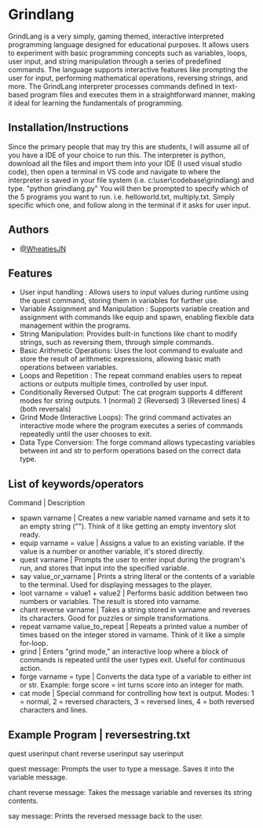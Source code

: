 
# Grindlang 

GrindLang is a very simply, gaming themed, interactive interpreted programming language designed for educational purposes. It allows users to experiment with basic programming concepts such as variables, loops, user input, and string manipulation through a series of predefined commands. The language supports interactive features like prompting the user for input, performing mathematical operations, reversing strings, and more. The GrindLang interpreter processes commands defined in text-based program files and executes them in a straightforward manner, making it ideal for learning the fundamentals of programming.



## Installation/Instructions

Since the primary people that may try this are students, I will assume all of you have a IDE of your choice to run this.
The interpreter is python, download all the files and import them into your IDE (I used visual studio code), then open a terminal in VS code and navigate to where the interpreter is saved in your file system (i.e. c:\user\codebase\grindlang) and type. 
"python grindlang.py"   You will then be prompted to specify which of the 5 programs you want to run. i.e. helloworld.txt, multiply.txt. Simply specific which one, and follow along in the terminal if it asks for user input. 


## Authors

- [@WheatiesJN](https://www.github.com/WheatiesJN)


## Features

* User input handling : Allows users to input values during runtime using the quest command, storing them in variables for further use.
* Variable Assignment and Manipulation : Supports variable creation and assignment with commands like equip and spawn, enabling flexible data management within the programs.
* String Manipulation: Provides built-in functions like chant to modify strings, such as reversing them, through simple commands.
* Basic Arithmetic Operations: Uses the loot command to evaluate and store the result of arithmetic expressions, allowing basic math operations between variables.
* Loops and Repetition : The repeat command enables users to repeat actions or outputs multiple times, controlled by user input.
* Conditionally Reversed Output: The cat program supports 4 different modes for string outputs. 1 (normal) 2 (Reversed) 3 (Reversed lines) 4 (both reversals)
* Grind Mode (Interactive Loops): The grind command activates an interactive mode where the program executes a series of commands repeatedly until the user chooses to exit.
* Data Type Conversion: The forge command allows typecasting variables between int and str to perform operations based on the correct data type.

## List of keywords/operators

Command | Description
* spawn varname | Creates a new variable named varname and sets it to an empty string (""). Think of it like getting an empty inventory slot ready.
* equip varname = value | Assigns a value to an existing variable. If the value is a number or another variable, it's stored directly.
* quest varname | Prompts the user to enter input during the program's run, and stores that input into the specified variable.
* say value_or_varname | Prints a string literal or the contents of a variable to the terminal. Used for displaying messages to the player.
* loot varname = value1 + value2 | Performs basic addition between two numbers or variables. The result is stored into varname.
* chant reverse varname | Takes a string stored in varname and reverses its characters. Good for puzzles or simple transformations.
* repeat varname value_to_repeat | Repeats a printed value a number of times based on the integer stored in varname. Think of it like a simple for-loop.
* grind | Enters "grind mode," an interactive loop where a block of commands is repeated until the user types exit. Useful for continuous action.
* forge varname = type | Converts the data type of a variable to either int or str. Example: forge score = int turns score into an integer for math.
* cat mode | Special command for controlling how text is output. Modes:  1 = normal,  2 = reversed characters,  3 = reversed lines,  4 = both reversed characters and lines.

## Example Program | reversestring.txt
quest userinput
chant reverse userinput
say userinput

quest message:
Prompts the user to type a message. Saves it into the variable message.

chant reverse message:
Takes the message variable and reverses its string contents.

say message:
Prints the reversed message back to the user.
